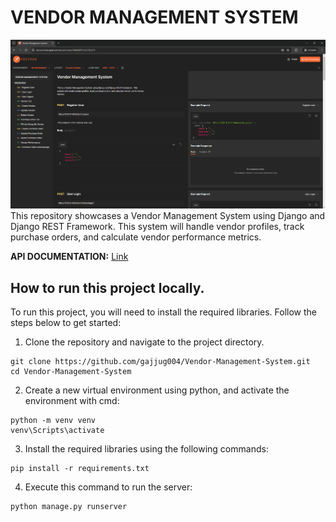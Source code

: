 # VENDOR MANAGEMENT SYSTEM

<div align="center">
  <img src="assets/screenshots/img1.png" alt="img1">
</div>
This repository showcases a Vendor Management System using Django and Django REST Framework. This
system will handle vendor profiles, track purchase orders, and calculate vendor performance
metrics.

**API DOCUMENTATION:** [Link](https://documenter.getpostman.com/view/34664697/2sA3JGeiPV)

## How to run this project locally.
To run this project, you will need to install the required libraries. Follow the steps below to get started:

1. Clone the repository and navigate to the project directory.
```
git clone https://github.com/gajjug004/Vendor-Management-System.git
cd Vendor-Management-System
```
2. Create a new virtual environment using python, and activate the environment with cmd:
```
python -m venv venv
venv\Scripts\activate
```
3. Install the required libraries using the following commands:
```
pip install -r requirements.txt
```
4. Execute this command to run the server:
```
python manage.py runserver
```